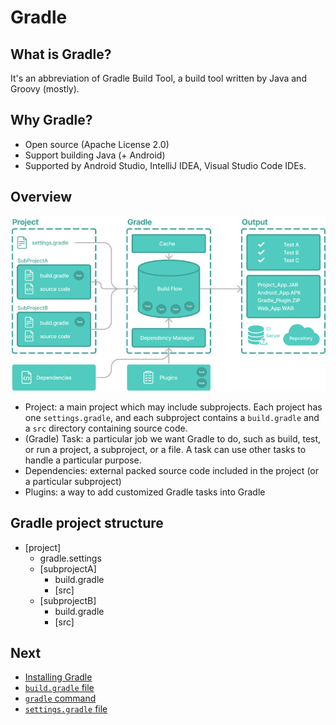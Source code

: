 # Gradle

## What is Gradle?

It's an abbreviation of Gradle Build Tool, a build tool written by Java and Groovy (mostly).

## Why Gradle?

- Open source (Apache License 2.0)
- Support building Java (+ Android)
- Supported by Android Studio, IntelliJ IDEA, Visual Studio Code IDEs.

## Overview

![](overview.png)

- Project: a main project which may include subprojects. Each project has one `settings.gradle`, and each subproject contains a `build.gradle` and a `src` directory containing source code.
- (Gradle) Task: a particular job we want Gradle to do, such as build, test, or run a project, a subproject, or a file. A task can use other tasks to handle a particular purpose.
- Dependencies: external packed source code included in the project (or a particular subproject)
- Plugins: a way to add customized Gradle tasks into Gradle

## Gradle project structure

- [project]
  - gradle.settings
  - [subprojectA]
    - build.gradle
    - [src]
  - [subprojectB]
    - build.gradle
    - [src]

## Next

- [Installing Gradle](install/README.md)
- [`build.gradle` file](build-gradle.md)
- [`gradle` command](gradle-command.md)
- [`settings.gradle` file](settings-gradle.md)
